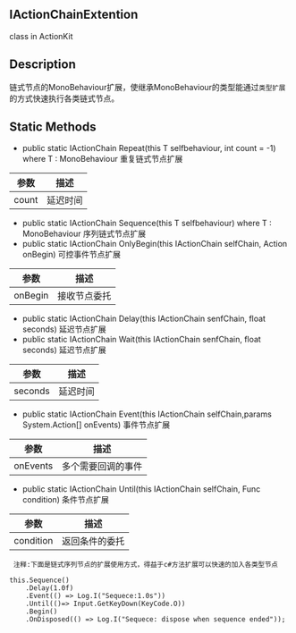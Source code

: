 ## IActionChainExtention

class in ActionKit

## Description

链式节点的MonoBehaviour扩展，使继承MonoBehaviour的类型能通过```类型扩展```的方式快速执行各类链式节点。

## Static Methods

* public static IActionChain Repeat<T>(this T selfbehaviour, int count = -1) where T : MonoBehaviour      重复链式节点扩展

| 参数  | 描述     |
| ----- | -------- |
| count | 延迟时间 |

* public static IActionChain Sequence<T>(this T selfbehaviour) where T : MonoBehaviour      序列链式节点扩展
*  public static IActionChain OnlyBegin(this IActionChain selfChain, Action<OnlyBeginAction> onBegin)   可控事件节点扩展

| 参数    | 描述         |
| ------- | ------------ |
| onBegin | 接收节点委托 |
*  public static IActionChain Delay(this IActionChain senfChain, float seconds) 延迟节点扩展
*  public static IActionChain Wait(this IActionChain senfChain, float seconds)  延迟节点扩展

| 参数    | 描述     |
| ------- | -------- |
| seconds | 延迟时间 |

* public static IActionChain Event(this IActionChain selfChain,params System.Action[] onEvents)  事件节点扩展

| 参数     | 描述               |
| -------- | ------------------ |
| onEvents | 多个需要回调的事件 |

* public static IActionChain Until(this IActionChain selfChain, Func<bool> condition)   条件节点扩展

| 参数      | 描述           |
| --------- | -------------- |
| condition | 返回条件的委托 |

``` 注释:下面是链式序列节点的扩展使用方式，得益于c#方法扩展可以快速的加入各类型节点```

```
this.Sequence()
    .Delay(1.0f)
    .Event(() => Log.I("Sequece:1.0s"))
    .Until(()=> Input.GetKeyDown(KeyCode.O))
    .Begin()
    .OnDisposed(() => Log.I("Sequece: dispose when sequence ended"));
```


